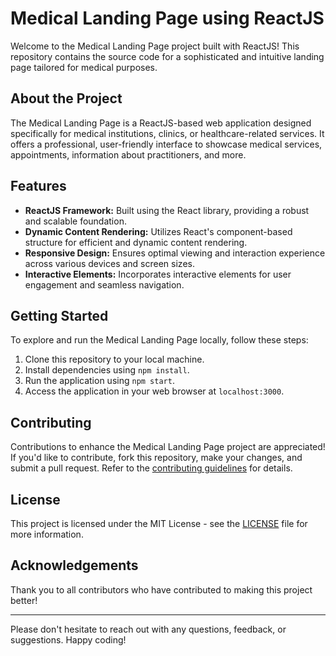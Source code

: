 # Medical Landing Page using ReactJS

Welcome to the Medical Landing Page project built with ReactJS! This repository contains the source code for a sophisticated and intuitive landing page tailored for medical purposes.

## About the Project

The Medical Landing Page is a ReactJS-based web application designed specifically for medical institutions, clinics, or healthcare-related services. It offers a professional, user-friendly interface to showcase medical services, appointments, information about practitioners, and more.

## Features

- **ReactJS Framework:** Built using the React library, providing a robust and scalable foundation.
- **Dynamic Content Rendering:** Utilizes React's component-based structure for efficient and dynamic content rendering.
- **Responsive Design:** Ensures optimal viewing and interaction experience across various devices and screen sizes.
- **Interactive Elements:** Incorporates interactive elements for user engagement and seamless navigation.

## Getting Started

To explore and run the Medical Landing Page locally, follow these steps:

1. Clone this repository to your local machine.
2. Install dependencies using `npm install`.
3. Run the application using `npm start`.
4. Access the application in your web browser at `localhost:3000`.

## Contributing

Contributions to enhance the Medical Landing Page project are appreciated! If you'd like to contribute, fork this repository, make your changes, and submit a pull request. Refer to the [contributing guidelines](CONTRIBUTING.md) for details.

## License

This project is licensed under the MIT License - see the [LICENSE](LICENSE) file for more information.

## Acknowledgements

Thank you to all contributors who have contributed to making this project better!

---

Please don't hesitate to reach out with any questions, feedback, or suggestions. Happy coding!
